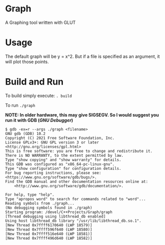 # Graph
A Graphing tool written with GLUT

# Usage
The default graph will be y = x^2. But if a file is specified as an argument, it will plot those points.

# Build and Run
To build simply execute: 
`. build`

To run `./graph`

**NOTE: In older hardware, this may give SIGSEGV. So I would suggest you run it with GDB (***GNU Debugger***)**

```
$ gdb -ex=r --args ./graph <filename>
GNU gdb (GDB) 10.2
Copyright (C) 2021 Free Software Foundation, Inc.
License GPLv3+: GNU GPL version 3 or later <http://gnu.org/licenses/gpl.html>
This is free software: you are free to change and redistribute it.
There is NO WARRANTY, to the extent permitted by law.
Type "show copying" and "show warranty" for details.
This GDB was configured as "x86_64-pc-linux-gnu".
Type "show configuration" for configuration details.
For bug reporting instructions, please see:
<https://www.gnu.org/software/gdb/bugs/>.
Find the GDB manual and other documentation resources online at:
    <http://www.gnu.org/software/gdb/documentation/>.

For help, type "help".
Type "apropos word" to search for commands related to "word"...
Reading symbols from ./graph...
(No debugging symbols found in ./graph)
Starting program: /devel/C++Projects/Graph/graph 
[Thread debugging using libthread_db enabled]
Using host libthread_db library "/usr/lib/libthread_db.so.1".
[New Thread 0x7ffff6170640 (LWP 18579)]
[New Thread 0x7ffff596f640 (LWP 18580)]
[New Thread 0x7ffff516e640 (LWP 18581)]
[New Thread 0x7ffff496d640 (LWP 18582)]
```
